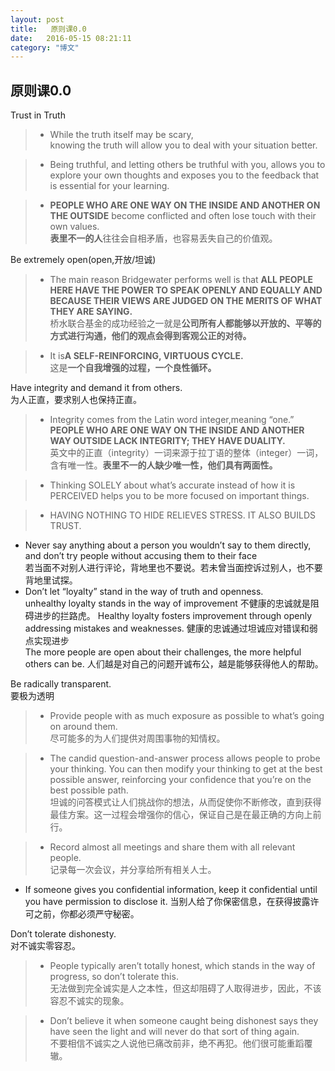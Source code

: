 ```yaml
---
layout: post
title:   原则课0.0
date:   2016-05-15 08:21:11
category: "博文"
---
```

## 原则课0.0

Trust in Truth   

>* While the truth itself may be scary,  
knowing the truth will allow you to deal with your situation better.  

>* Being truthful, and letting others be truthful with you, allows you to explore your own thoughts and exposes you to the feedback that is essential for your learning.  

>* **PEOPLE WHO ARE ONE WAY ON THE INSIDE AND ANOTHER ON THE OUTSIDE** become conflicted and often lose touch with their own values.  
**表里不一的人**往往会自相矛盾，也容易丢失自己的价值观。

Be extremely open(open,开放/坦诚)  

>* The main reason Bridgewater performs well is that **ALL PEOPLE HERE HAVE THE POWER TO SPEAK OPENLY AND EQUALLY AND BECAUSE THEIR VIEWS ARE JUDGED ON THE MERITS OF WHAT THEY ARE SAYING.**  
桥水联合基金的成功经验之一就是**公司所有人都能够以开放的、平等的方式进行沟通，他们的观点会得到客观公正的对待。**  

>*  It is**A SELF-REINFORCING, VIRTUOUS CYCLE.**  
这是**一个自我增强的过程，一个良性循环。**

Have integrity and demand it from others.  
为人正直，要求别人也保持正直。

>* Integrity comes from the Latin word integer,meaning “one.” **PEOPLE WHO ARE ONE WAY ON THE INSIDE AND ANOTHER WAY OUTSIDE LACK INTEGRITY; THEY HAVE DUALITY.**   
英文中的正直（integrity）一词来源于拉丁语的整体（integer）一词，含有唯一性。**表里不一的人缺少唯一性，他们具有两面性。**

>* Thinking SOLELY about what’s accurate instead of how it is PERCEIVED helps you to be more focused on important things. 

>* HAVING NOTHING TO HIDE RELIEVES STRESS. IT ALSO BUILDS TRUST.
  * Never say anything about a person you wouldn’t say to them directly, and don’t try people without accusing them to their face  
   若当面不对别人进行评论，背地里也不要说。若未曾当面控诉过别人，也不要背地里试探。  
  * Don’t let “loyalty” stand in the way of truth and openness.  
    unhealthy loyalty stands in the way of improvement 不健康的忠诚就是阻碍进步的拦路虎。 
    Healthy loyalty fosters improvement through openly addressing mistakes and weaknesses. 健康的忠诚通过坦诚应对错误和弱点实现进步  
    The more people are open about their challenges, the more helpful others can be.  人们越是对自己的问题开诚布公，越是能够获得他人的帮助。

Be radically transparent.  
要极为透明  

>* Provide people with as much exposure as possible to what’s going on around them.   
   尽可能多的为人们提供对周围事物的知情权。  

>* The candid question-and-answer process allows people to probe your thinking. You can then modify your thinking to get at the best possible answer, reinforcing your confidence that you’re on the best possible path.   
   坦诚的问答模式让人们挑战你的想法，从而促使你不断修改，直到获得最佳方案。这一过程会增强你的信心，保证自己是在最正确的方向上前行。

>* Record almost all meetings and share them with all relevant people.  
   记录每一次会议，并分享给所有相关人士。
   * If someone gives you confidential information, keep it confidential until you have permission to disclose it. 当别人给了你保密信息，在获得披露许可之前，你都必须严守秘密。

Don’t tolerate dishonesty.  
对不诚实零容忍。  

>* People typically aren’t totally honest, which stands in the way of progress, so don’t tolerate this.  
   无法做到完全诚实是人之本性，但这却阻碍了人取得进步，因此，不该容忍不诚实的现象。

>* Don’t believe it when someone caught being dishonest says they have seen the light and will never do that sort of thing again.  
   不要相信不诚实之人说他已痛改前非，绝不再犯。他们很可能重蹈覆辙。

